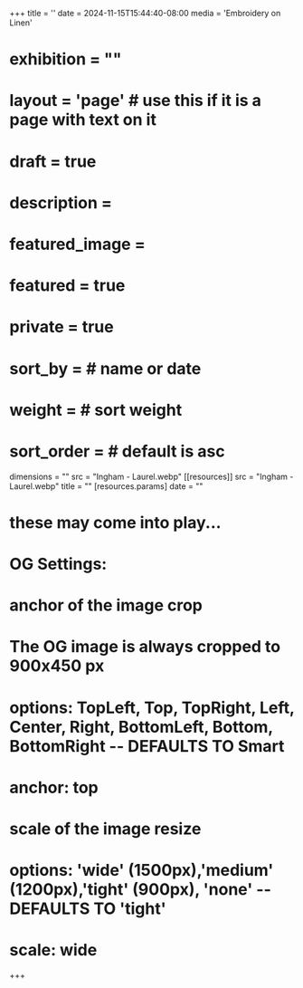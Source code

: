 +++
title = ''
date = 2024-11-15T15:44:40-08:00
media = 'Embroidery on Linen'
# exhibition = ""
# layout = 'page' # use this if it is a page with text on it
# draft = true
# description = 
# featured_image = 
# featured = true
# private = true
# sort_by = # name or date
# weight = # sort weight
# sort_order = # default is asc
dimensions = ""
src = "Ingham - Laurel.webp"
[[resources]]
  src = "Ingham - Laurel.webp"
  title = ""
  [resources.params]
  date = ""

# these may come into play...
# OG Settings:
# anchor of the image crop 
#   The OG image is always cropped to 900x450 px
#   options: TopLeft, Top, TopRight, Left, Center, Right, BottomLeft, Bottom, BottomRight -- DEFAULTS TO Smart
# anchor: top
# scale of the image resize 
#   options: 'wide' (1500px),'medium' (1200px),'tight' (900px), 'none' -- DEFAULTS TO 'tight'
# scale: wide 
+++